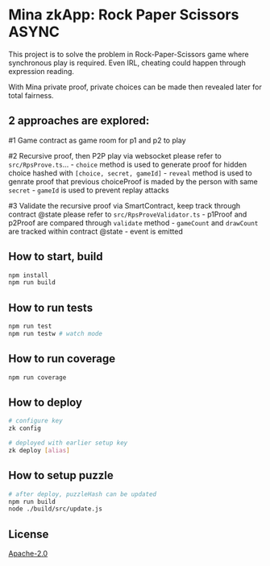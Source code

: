 # Mina zkApp: Rock Paper Scissors ASYNC

This project is to solve the problem in Rock-Paper-Scissors game where synchronous play is required.
Even IRL, cheating could happen through expression reading.

With Mina private proof, private choices can be made then revealed later for total fairness.

## 2 approaches are explored:

#1 Game contract as game room for p1 and p2 to play

#2 Recursive proof, then P2P play via websocket
    please refer to `src/RpsProve.ts`...
        - `choice` method is used to generate proof for hidden choice hashed with `[choice, secret, gameId]`
        - `reveal` method is used to genrate proof that previous choiceProof is maded by the person with same `secret`
        - `gameId` is used to prevent replay attacks

#3 Validate the recursive proof via SmartContract, keep track through contract @state
    please refer to `src/RpsProveValidator.ts`
        - p1Proof and p2Proof are compared through `validate` method
        - `gameCount` and `drawCount` are tracked within contract @state
        - event is emitted

## How to start, build

```sh
npm install
npm run build
```

## How to run tests

```sh
npm run test
npm run testw # watch mode
```

## How to run coverage

```sh
npm run coverage
```

## How to deploy

```sh
# configure key
zk config

# deployed with earlier setup key
zk deploy [alias]
```

## How to setup puzzle
```sh
# after deploy, puzzleHash can be updated
npm run build
node ./build/src/update.js
```

## License

[Apache-2.0](LICENSE)
